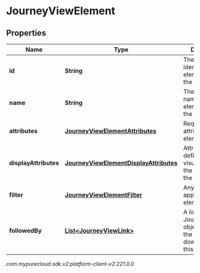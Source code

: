 # JourneyViewElement


## Properties

| Name | Type | Description | Notes |
| ------------ | ------------- | ------------- | ------------- |
| **id** | **String** | The unique identifier of the element within the elements list |  |
| **name** | **String** | The unique name of the element within the view |  |
| **attributes** | [**JourneyViewElementAttributes**](JourneyViewElementAttributes) | Required attributes of the element |  |
| **displayAttributes** | [**JourneyViewElementDisplayAttributes**](JourneyViewElementDisplayAttributes) | Attributes that defines the visualization of the element in the journey view |  [optional] |
| **filter** | [**JourneyViewElementFilter**](JourneyViewElementFilter) | Any filters applied to this element |  [optional] |
| **followedBy** | [**List&lt;JourneyViewLink&gt;**](JourneyViewLink) | A list of JourneyViewLink objects, listing the elements downstream of this element |  [optional] |




_com.mypurecloud.sdk.v2:platform-client-v2:221.0.0_
